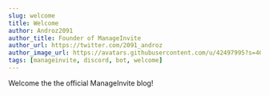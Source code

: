 ```yaml
---
slug: welcome
title: Welcome
author: Androz2091
author_title: Founder of ManageInvite
author_url: https://twitter.com/2091_androz
author_image_url: https://avatars.githubusercontent.com/u/42497995?s=400&u=86b6310688c5e05140c6d12902d878cacdcf93db&v=4
tags: [manageinvite, discord, bot, welcome]
---
```


Welcome the the official ManageInvite blog!

